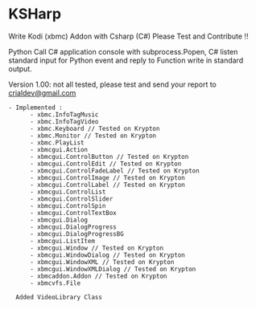 # KSHarp
Write Kodi (xbmc) Addon with Csharp (C#)
Please Test and Contribute !!

Python Call C# application console with subprocess.Popen, C# listen standard input for Python event and reply to Function write in standard output.

Version 1.00: not all tested, please test and send your report to crialdev@gmail.com

    - Implemented : 
          - xbmc.InfoTagMusic
          - xbmc.InfoTagVideo
          - xbmc.Keyboard // Tested on Krypton
          - xbmc.Monitor // Tested on Krypton
          - xbmc.PlayList
          - xbmcgui.Action
          - xbmcgui.ControlButton // Tested on Krypton
          - xbmcgui.ControlEdit // Tested on Krypton
          - xbmcgui.ControlFadeLabel // Tested on Krypton
          - xbmcgui.ControlImage // Tested on Krypton
          - xbmcgui.ControlLabel // Tested on Krypton
          - xbmcgui.ControlList
          - xbmcgui.ControlSlider
          - xbmcgui.ControlSpin
          - xbmcgui.ControlTextBox
          - xbmcgui.Dialog
          - xbmcgui.DialogProgress
          - xbmcgui.DialogProgressBG
          - xbmcgui.ListItem
          - xbmcgui.Window // Tested on Krypton
          - xbmcgui.WindowDialog // Tested on Krypton
          - xbmcgui.WindowXML // Tested on Krypton
          - xbmcgui.WindowXMLDialog // Tested on Krypton
          - xbmcaddon.Addon // Tested on Krypton
          - xbmcvfs.File 
          
      Added VideoLibrary Class


